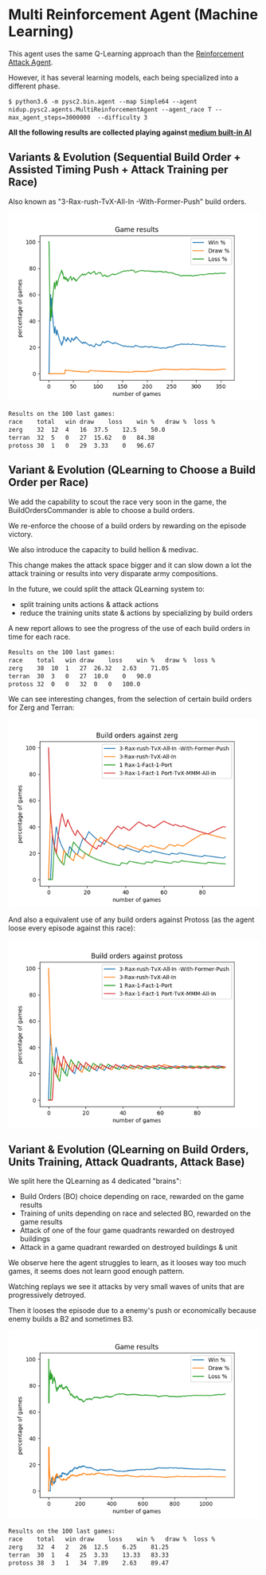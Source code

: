 Multi Reinforcement Agent (Machine Learning)
============================================

This agent uses the same Q-Learning approach than the [Reinforcement Attack Agent](reinforcement_attack_agent.md).

However, it has several learning models, each being specialized into a different phase.

```
$ python3.6 -m pysc2.bin.agent --map Simple64 --agent nidup.pysc2.agents.MultiReinforcementAgent --agent_race T --max_agent_steps=3000000  --difficulty 3
```

**All the following results are collected playing against [medium built-in AI](https://github.com/deepmind/pysc2/blob/master/pysc2/env/sc2_env.py#L51)**

Variants & Evolution (Sequential Build Order + Assisted Timing Push + Attack Training per Race)
-----------------------------------------------------------------------------------------------

Also known as "3-Rax-rush-TvX-All-In -With-Former-Push" build orders.

![Image of MultiReinforcementAgent 1](MultiReinforcementAgent/sequential.png)

```
Results on the 100 last games:
race	total	win	draw	loss	win %	draw %	loss %
zerg	32	12	4	16	37.5	12.5	50.0
terran	32	5	0	27	15.62	0	84.38
protoss	30	1	0	29	3.33	0	96.67
```

Variant & Evolution (QLearning to Choose a Build Order per Race)
----------------------------------------------------------------

We add the capability to scout the race very soon in the game, the BuildOrdersCommander is able to choose a build orders.

We re-enforce the choose of a build orders by rewarding on the episode victory.

We also introduce the capacity to build hellion & medivac.

This change makes the attack space bigger and it can slow down a lot the attack training or results into very disparate army compositions.

In the future, we could split the attack QLearning system to:
 - split training units actions & attack actions
 - reduce the training units state & actions by specializing by build orders

A new report allows to see the progress of the use of each build orders in time for each race.

```
Results on the 100 last games:
race	total	win	draw	loss	win %	draw %	loss %
zerg	38	10	1	27	26.32	2.63	71.05
terran	30	3	0	27	10.0	0	90.0
protoss	32	0	0	32	0	0	100.0
```

We can see interesting changes, from the selection of certain build orders for Zerg and Terran:

![Image of MultiReinforcementAgent 2](MultiReinforcementAgent/build_orders_selection_zerg.png)

And also a equivalent use of any build orders against Protoss (as the agent loose every episode against this race):

![Image of MultiReinforcementAgent 3](MultiReinforcementAgent/build_orders_selection_protoss.png)


Variant & Evolution (QLearning on Build Orders, Units Training, Attack Quadrants, Attack Base)
----------------------------------------------------------------------------------------------

We split here the QLearning as 4 dedicated "brains":
 - Build Orders (BO) choice depending on race, rewarded on the game results
 - Training of units depending on race and selected BO, rewarded on the game results
 - Attack of one of the four game quadrants rewarded on destroyed buildings
 - Attack in a game quadrant rewarded on destroyed buildings & unit

We observe here the agent struggles to learn, as it looses way too much games, it seems does not learn good enough pattern.

Watching replays we see it attacks by very small waves of units that are progressively detroyed.

Then it looses the episode due to a enemy's push or economically because enemy builds a B2 and sometimes B3.

![Image of MultiReinforcementAgent 4](MultiReinforcementAgent/4_qlearning_brains.png)

```
Results on the 100 last games:
race	total	win	draw	loss	win %	draw %	loss %
zerg	32	4	2	26	12.5	6.25	81.25
terran	30	1	4	25	3.33	13.33	83.33
protoss	38	3	1	34	7.89	2.63	89.47
```
